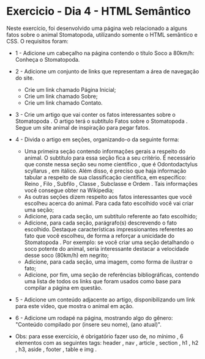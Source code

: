 # Exercicio - Dia 4 - HTML Semântico

Neste exercício, foi desenvolvido uma página web relacionado a alguns fatos sobre o animal Stomatopoda, utilizando somente o HTML semântico e CSS. O requisitos foram:

- 1 - Adicione um cabeçalho na página contendo o título Soco a 80km/h: Conheça o Stomatopoda.

- 2 - Adicione um conjunto de links que representam a área de navegação do site.
    - Crie um link chamado Página   Inicial;
    - Crie um link chamado Sobre;
    - Crie um link chamado Contato.

- 3 - Crie um artigo que vai conter os fatos interessantes sobre o Stomatopoda . O artigo terá o subtítulo Fatos sobre o Stomatopoda . Segue um site animal de inspiração para pegar fatos.

- 4 - Divida o artigo em seções, organizando-o da seguinte forma:
    - Uma primeira seção contendo informações gerais a respeito do animal. O subtítulo para essa seção fica a seu critério. É necessário que conste nessa seção seu nome científico , que é Odontodactylus scyllarus , em itálico. Além disso, é preciso que haja informação tabular a respeito de sua classificação científica, em específico: Reino , Filo , Subfilo , Classe , Subclasse e Ordem . Tais informações você consegue obter na Wikipedia;
    - As outras seções dizem respeito aos fatos interessantes que você escolheu acerca do animal. Para cada fato escolhido você vai criar uma seção;
    - Adicione, para cada seção, um subtítulo referente ao fato escolhido;
    - Adicione, para cada seção, parágrafo(s) descrevendo o fato escolhido. Destaque características impressionantes referentes ao fato que você escolheu, de forma a reforçar a unicidade do Stomatopoda . Por exemplo: se você criar uma seção detalhando o soco potente do animal, seria interessante destacar a velocidade desse soco (80km/h) em negrito;
    - Adicione, para cada seção, uma imagem, como forma de ilustrar o fato;
    - Adicione, por fim, uma seção de referências bibliográficas, contendo uma lista de todos os links que foram usados como base para compilar a página em questão.

- 5 - Adicione um conteúdo adjacente ao artigo, disponibilizando um link para este vídeo, que mostra o animal em ação.

- 6 - Adicione um rodapé na página, mostrando algo do gênero:
"Conteúdo compilado por (insere seu nome), (ano atual)".

- Obs: para esse exercício, é obrigatório fazer uso de, no mínimo , 6 elementos com as seguintes tags: header , nav , article , section , h1 , h2 , h3, aside , footer , table e img .
